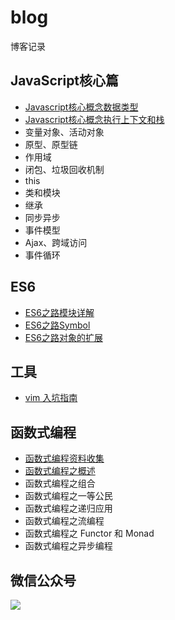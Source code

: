 # blog
博客记录

## JavaScript核心篇

- [Javascript核心概念数据类型](https://github.com/crazylxr/blog/issues/5)
- [Javascript核心概念执行上下文和栈](https://github.com/crazylxr/blog/issues/1)
- 变量对象、活动对象
- 原型、原型链
- 作用域
- 闭包、垃圾回收机制
- this
- 类和模块
- 继承
- 同步异步
- 事件模型
- Ajax、跨域访问
- 事件循环

## ES6

- [ES6之路模块详解](https://github.com/crazylxr/blog/issues/2)
- [ES6之路Symbol](https://github.com/crazylxr/blog/issues/4)
- [ES6之路对象的扩展](https://github.com/crazylxr/blog/issues/3)

## 工具

- [vim 入坑指南](https://github.com/crazylxr/blog/issues/6)

## 函数式编程

- [函数式编程资料收集](https://github.com/crazylxr/blog/issues/7)
- [函数式编程之概述](https://github.com/crazylxr/blog/issues/8)
- 函数式编程之组合
- 函数式编程之一等公民
- 函数式编程之递归应用
- 函数式编程之流编程
- 函数式编程之 Functor 和 Monad
- 函数式编程之异步编程

## 微信公众号

![](http://imgs.taoweng.site/qrcode_for_gh_39aba8571ae1_344.jpg)
